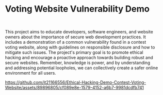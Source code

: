 # Voting Website Vulnerability Demo
<br>
<p>
  This project aims to educate developers, software engineers, and website owners about the importance of secure web development practices. It includes a demonstration of a common vulnerability found in a contest voting website, along with guidelines on responsible disclosure and how to mitigate such issues. The project's primary goal is to promote ethical hacking and encourage a proactive approach towards building robust and secure websites. Remember, knowledge is power, and by understanding and addressing potential loopholes, we can collectively create a safer online environment for all users.
</p>

https://github.com/it21166556/Ethical-Hacking-Demo-Contest-Voting-Website/assets/89896805/cf089e8e-1579-4152-a6b7-9981dcdfb741

